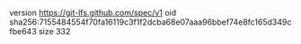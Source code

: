 version https://git-lfs.github.com/spec/v1
oid sha256:7155484554f70fa16119c3f1f2dcba68e07aaa96bbef74e8fc165d349cfbe643
size 332
